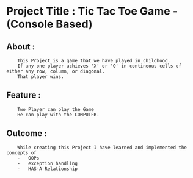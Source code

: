 # Project Title : 	Tic Tac Toe Game - (Console Based)

## About 	:
		This Project is a game that we have played in childhood.
		If any one player achieves 'X' or 'O' in contineous cells of either any row, column, or diagonal.
		That player wins.
## Feature	:
		Two Player can play the Game
		He can play with the COMPUTER.
## Outcome	:
		While creating this Project I have learned and implemented the concepts of
		-	OOPs
		-	exception handling
		-	HAS-A Relationship
